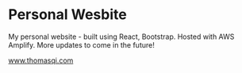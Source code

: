 <h1>Personal Wesbite</h1>

My personal website - built using React, Bootstrap. Hosted with AWS Amplify. More updates to come in the future!

<a href="https://www.thomasqi.com" target=”_blank”>www.thomasqi.com</a>
